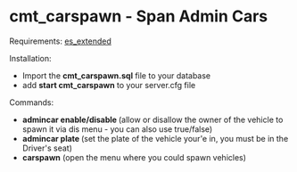 # cmt_carspawn - Span Admin Cars
Requirements:
  [es_extended](https://github.com/esx-framework/es_extended)
  
Installation:
  - Import the **cmt_carspawn.sql** file to your database
  - add **start cmt_carspawn** to your server.cfg file


Commands:
  - **admincar enable/disable <plate>** (allow or disallow the owner of the vehicle to spawn it via dis menu - you can also use true/false)
  - **admincar plate <plate>** (set the plate of the vehicle your'e in, you must be in the Driver's seat)
  - **carspawn** (open the menu where you could spawn vehicles)
